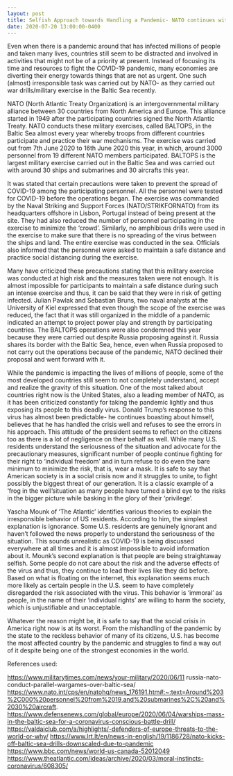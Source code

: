```yaml
---
layout: post
title: Selfish Approach towards Handling a Pandemic- NATO continues with its war drills and US turns a blind eye to the social crisis
date: 2020-07-20 13:00:00-0400
---
```



Even when there is a pandemic around that has infected millions of people and taken many lives, countries still seem to be distracted and involved in activities that might not be of a priority at present. Instead of focusing its time and resources to fight the COVID-19 pandemic, many economies are diverting their energy towards things that are not as urgent. One such (almost) irresponsible task was carried out by NATO- as they carried out war drills/military exercise in the Baltic Sea recently.  

NATO (North Atlantic Treaty Organization) is an intergovernmental military alliance between 30 countries from North America and Europe. This alliance started in 1949 after the participating countries signed the North Atlantic Treaty. NATO conducts these military exercises, called BALTOPS, in the Baltic Sea almost every year whereby troops from different countries participate and practice their war mechanisms. The exercise was carried out from 7th June 2020 to 16th June 2020 this year, in which, around 3000 personnel from 19 different NATO members participated. BALTOPS is the largest military exercise carried out in the Baltic Sea and was carried out with around 30 ships and submarines and 30 aircrafts this year.

It was stated that certain precautions were taken to prevent the spread of COVID-19 among the participating personnel. All the personnel were tested for COVID-19 before the operations began. The exercise was commanded by the Naval Striking and Support Forces (NATO/STRIKFORNATO) from its headquarters offshore in Lisbon, Portugal instead of being present at the site. They had also reduced the number of personnel participating in the exercise to minimize the ‘crowd’. Similarly, no amphibious drills were used in the exercise to make sure that there is no spreading of the virus between the ships and land. The entire exercise was conducted in the sea. Officials also informed that the personnel were asked to maintain a safe distance and practice social distancing during the exercise. 

Many have criticized these precautions stating that this military exercise was conducted at high risk and the measures taken were not enough. It is almost impossible for participants to maintain a safe distance during such an intense exercise and thus, it can be said that they were in risk of getting infected.  Julian Pawlak and Sebastian Bruns, two naval analysts at the University of Kiel expressed that even though the scope of the exercise was reduced, the fact that it was still organized in the middle of a pandemic indicated an attempt to project power play and strength by participating countries. The BALTOPS operations were also condemned this year because they were carried out despite Russia proposing against it. Russia shares its border with the Baltic Sea, hence, even when Russia proposed to not carry out the operations because of the pandemic, NATO declined their proposal and went forward with it.

While the pandemic is impacting the lives of millions of people, some of the most developed countries still seem to not completely understand, accept and realize the gravity of this situation. One of the most talked about countries right now is the United States, also a leading member of NATO, as it has been criticized constantly for taking the pandemic lightly and thus exposing its people to this deadly virus. Donald Trump’s response to this virus has almost been predictable- he continues boasting about himself, believes that he has handled the crisis well and refuses to see the errors in his approach. This attitude of the president seems to reflect on the citizens too as there is a lot of negligence on their behalf as well. While many U.S. residents understand the seriousness of the situation and advocate for the precautionary measures, significant number of people continue fighting for their right to ‘individual freedom’ and in turn refuse to do even the bare minimum to minimize the risk, that is, wear a mask. It is safe to say that American society is in a social crisis now and it struggles to unite, to fight possibly the biggest threat of our generation. It is a classic example of a ‘frog in the well’situation as many people have turned a blind eye to the risks in the bigger picture while basking in the glory of their ‘privilege’.

Yascha Mounk of ‘The Atlantic’ identifies various theories to explain the irresponsible behavior of US residents. According to him, the simplest explanation is ignorance. Some U.S. residents are genuinely ignorant and haven’t followed the news properly to understand the seriousness of the situation. This sounds unrealistic as COVID-19 is being discussed everywhere at all times and it is almost impossible to avoid information about it. Mounk’s second explanation is that people are being straightaway selfish. Some people do not care about the risk and the adverse effects of the virus and thus, they continue to lead their lives like they did before. Based on what is floating on the internet, this explanation seems much more likely as certain people in the U.S. seem to have completely disregarded the risk associated with the virus. This behavior is ‘immoral’ as people, in the name of their ‘individual rights’ are willing to harm the society, which is unjustifiable and unacceptable. 

Whatever the reason might be, it is safe to say that the social crisis in America right now is at its worst. From the mishandling of the pandemic by the state to the reckless behavior of many of its citizens, U.S. has become the most affected country by the pandemic and struggles to find a way out of it despite being one of the strongest economies in the world.


References used:

https://www.militarytimes.com/news/your-military/2020/06/11 russia-nato-conduct-parallel-wargames-over-baltic-sea/
https://www.nato.int/cps/en/natohq/news_176191.htm#:~:text=Around%203%2C000%20personnel%20from%2019,and%20submarines%2C%20and%2030%20aircraft.
https://www.defensenews.com/global/europe/2020/06/04/warships-mass-in-the-baltic-sea-for-a-coronavirus-conscious-battle-drill/
https://valdaiclub.com/a/highlights/-defenders-of-europe-threats-to-the-world-or-why/
https://www.lrt.lt/en/news-in-english/19/1186728/nato-kicks-off-baltic-sea-drills-downscaled-due-to-pandemic
https://www.bbc.com/news/world-us-canada-52012049
https://www.theatlantic.com/ideas/archive/2020/03/moral-instincts-coronavirus/608305/

